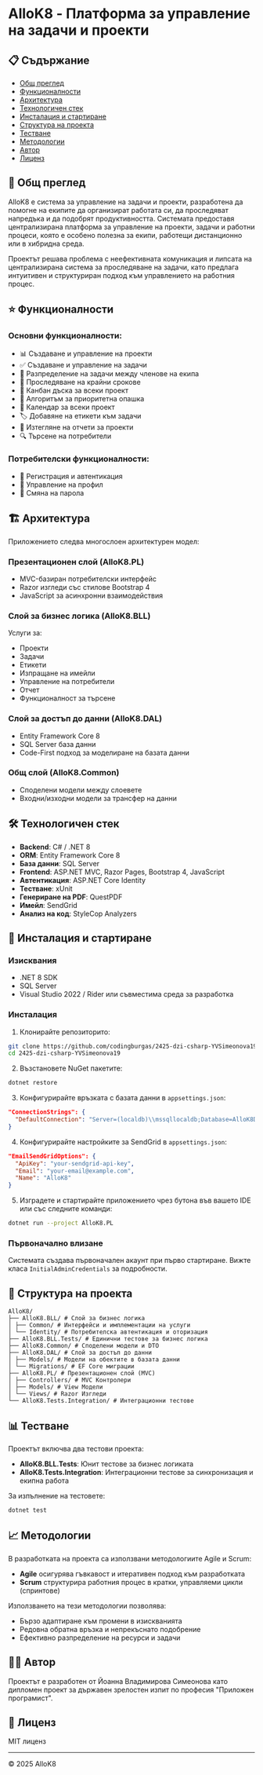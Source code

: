 # AlloK8 - Платформа за управление на задачи и проекти

## 📋 Съдържание

- [Общ преглед](#description)
- [Функционалности](#functionalities)
- [Архитектура](#architecture)
- [Технологичен стек](#tech-stack)
- [Инсталация и стартиране](#installation)
- [Структура на проекта](#structure)
- [Тестване](#testing)
- [Методологии](#methodologies)
- [Автор](#author)
- [Лиценз](#license)

## 📝 Общ преглед <a name = "description"></a>

AlloK8 е система за управление на задачи и проекти, разработена да помогне на екипите да организират
работата си, да проследяват напредъка и да подобрят продуктивността. Системата предоставя централизирана платформа за управление на проекти, задачи и работни процеси, която е особено полезна за екипи, работещи дистанционно или в хибридна среда.

Проектът решава проблема с неефективната комуникация и липсата на централизирана система за проследяване на задачи, като предлага интуитивен и структуриран подход към управлението на работния процес.

## ⭐ Функционалности <a name = "functionalities"></a>

### Основни функционалности:

- 📊 Създаване и управление на проекти
- ✅ Създаване и управление на задачи
- 👥 Разпределение на задачи между членове на екипа
- 📅 Проследяване на крайни срокове
- 🔄 Канбан дъска за всеки проект
- 🔂 Алгоритъм за приоритетна опашка
- 📆 Календар за всеки проект
- 🏷️ Добавяне на етикети към задачи
- 📄 Изтегляне на отчети за проекти
- 🔍 Търсене на потребители

### Потребителски функционалности:

- 🔐 Регистрация и автентикация
- 👤 Управление на профил
- 🔑 Смяна на парола

## 🏗️ Архитектура <a name = "architecture"></a>

Приложението следва многослоен архитектурен модел:

### Презентационен слой (AlloK8.PL)

- MVC-базиран потребителски интерфейс
- Razor изгледи със стилове Bootstrap 4
- JavaScript за асинхронни взаимодействия

### Слой за бизнес логика (AlloK8.BLL)

Услуги за:
- Проекти
- Задачи
- Етикети
- Изпращане на имейли
- Управление на потребители
- Отчет
- Функционалност за търсене

### Слой за достъп до данни (AlloK8.DAL)

- Entity Framework Core 8
- SQL Server база данни
- Code-First подход за моделиране на базата данни

### Общ слой (AlloK8.Common)

- Споделени модели между слоевете
- Входни/изходни модели за трансфер на данни

## 🛠️ Технологичен стек <a name = "tech-stack"></a>

- **Backend**: C# / .NET 8
- **ORM**: Entity Framework Core 8
- **База данни**: SQL Server
- **Frontend**: ASP.NET MVC, Razor Pages, Bootstrap 4, JavaScript
- **Автентикация**: ASP.NET Core Identity
- **Тестване**: xUnit
- **Генериране на PDF**: QuestPDF
- **Имейл**: SendGrid
- **Анализ на код**: StyleCop Analyzers

## 🚀 Инсталация и стартиране <a name = "installation"></a>

### Изисквания

- .NET 8 SDK
- SQL Server
- Visual Studio 2022 / Rider или съвместима среда за разработка

### Инсталация

1. Клонирайте репозиторито:

```bash
git clone https://github.com/codingburgas/2425-dzi-csharp-YVSimeonova19.git
cd 2425-dzi-csharp-YVSimeonova19
```

2. Възстановете NuGet пакетите:

```bash
dotnet restore
```

3. Конфигурирайте връзката с базата данни в `appsettings.json`:

```json
"ConnectionStrings": {
  "DefaultConnection": "Server=(localdb)\\mssqllocaldb;Database=AlloK8Db;Trusted_Connection=True;MultipleActiveResultSets=true;TrustServerCertificate=True"
}
```

4. Конфигурирайте настройките за SendGrid в `appsettings.json`:

```json
"EmailSendGridOptions": {
  "ApiKey": "your-sendgrid-api-key",
  "Email": "your-email@example.com",
  "Name": "AlloK8"
}
```

5. Изградете и стартирайте приложението чрез бутона във вашето IDE или със следните команди:

```bash
dotnet run --project AlloK8.PL
```

### Първоначално влизане

Системата създава първоначален акаунт при първо стартиране. Вижте класа `InitialAdminCredentials` за
подробности.

## 📂 Структура на проекта <a name = "structure"></a>

```
AlloK8/
├── AlloK8.BLL/ # Слой за бизнес логика
│ ├── Common/ # Интерфейси и имплементации на услуги
│ └── Identity/ # Потребителска автентикация и оторизация
├── AlloK8.BLL.Tests/ # Единични тестове за бизнес логика
├── AlloK8.Common/ # Споделени модели и DTO
├── AlloK8.DAL/ # Слой за достъп до данни
│ ├── Models/ # Модели на обектите в базата данни
│ └── Migrations/ # EF Core миграции
├── AlloK8.PL/ # Презентационен слой (MVC)
│ ├── Controllers/ # MVC Контролери
│ ├── Models/ # View Модели
│ └── Views/ # Razor Изгледи
└── AlloK8.Tests.Integration/ # Интеграционни тестове
```

## 📊 Тестване <a name = "testing"></a>

Проектът включва два тестови проекта:

- **AlloK8.BLL.Tests**: Юнит тестове за бизнес логиката
- **AlloK8.Tests.Integration**: Интеграционни тестове за синхронизация и екипна работа

За изпълнение на тестовете:
```bash
dotnet test
```

## 📈 Методологии <a name = "methodologies"></a>

В разработката на проекта са използвани методологиите Agile и Scrum:

- **Agile** осигурява гъвкавост и итеративен подход към разработката
- **Scrum** структурира работния процес в кратки, управляеми цикли (спринтове)

Използването на тези методологии позволява:
- Бързо адаптиране към промени в изискванията
- Редовна обратна връзка и непрекъснато подобрение
- Ефективно разпределение на ресурси и задачи

## 👩‍💻 Автор <a name = "author"></a>

Проектът е разработен от Йоанна Владимирова Симеонова като дипломен проект за държавен зрелостен изпит по професия "Приложен програмист".

## 📄 Лиценз <a name = "license"></a>

MIT лиценз

---

© 2025 AlloK8